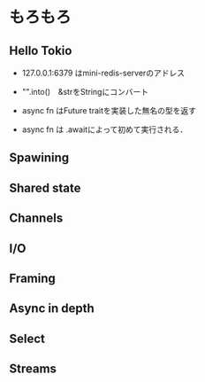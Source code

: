 # もろもろ




## Hello Tokio

- 127.0.0.1:6379 はmini-redis-serverのアドレス
- "".into()　&strをStringにコンバート

- async fn はFuture traitを実装した無名の型を返す
- async fn は .awaitによって初めて実行される．



## Spawining


## Shared state


## Channels


## I/O

## Framing


## Async in depth

## Select


## Streams

